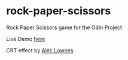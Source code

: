 # rock-paper-scissors
Rock Paper Scissors game for the Odin Project

Live Demo [here](https://shieldzzz.github.io/rock-paper-scissors/)

CRT effect by [Alec Lownes](http://aleclownes.com/2017/02/01/crt-display.html)
